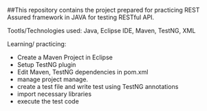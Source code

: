 ##This repository contains the project prepared for practicing REST Assured framework in JAVA for testing RESTful API.

Tootls/Technologies used: Java, Eclipse IDE, Maven, TestNG, XML

Learning/ practicing:

- Create a Maven Project in Eclipse
- Setup TestNG plugin
- Edit Maven, TestNG dependencies in pom.xml
- manage project manage.
- create a test file and write test using TestNG annotations
- import necessary libraries
- execute the test code
